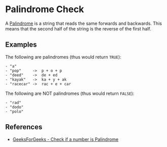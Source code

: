 Palindrome Check
================

A [Palindrome](https://en.wikipedia.org/wiki/Palindrome) is a string that reads the same forwards and backwards. This means that the second half of the string is the reverse of the first half.

Examples
--------

The following are palindromes (thus would return `TRUE`):

    - "a"
    - "pop"     ->  p + o + p
    - "deed"    ->  de + ed
    - "kayak"   ->  ka + y + ak
    - "racecar" ->  rac + e + car

The following are NOT palindromes (thus would return `FALSE`):

    - "rad"
    - "dodo"
    - "polo"

References
----------

-   [GeeksForGeeks - Check if a number is Palindrome](https://www.geeksforgeeks.org/check-if-a-number-is-palindrome/)
